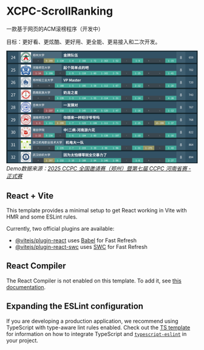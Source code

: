 # XCPC-ScrollRanking

一款基于网页的ACM滚榜程序（开发中）

目标：更好看、更炫酷、更好用、更全能、更易接入和二次开发。

![demo](/doc/img/demo_2025-10-07.png)
*Demo数据来源：[2025 CCPC 全国邀请赛（郑州）暨第七届 CCPC 河南省赛 - 正式赛](https://board.xcpcio.com/ccpc/11st/zhengzhou-invitational)*

## React + Vite

This template provides a minimal setup to get React working in Vite with HMR and some ESLint rules.

Currently, two official plugins are available:

- [@vitejs/plugin-react](https://github.com/vitejs/vite-plugin-react/blob/main/packages/plugin-react) uses [Babel](https://babeljs.io/) for Fast Refresh
- [@vitejs/plugin-react-swc](https://github.com/vitejs/vite-plugin-react/blob/main/packages/plugin-react-swc) uses [SWC](https://swc.rs/) for Fast Refresh

## React Compiler

The React Compiler is not enabled on this template. To add it, see [this documentation](https://react.dev/learn/react-compiler/installation).

## Expanding the ESLint configuration

If you are developing a production application, we recommend using TypeScript with type-aware lint rules enabled. Check out the [TS template](https://github.com/vitejs/vite/tree/main/packages/create-vite/template-react-ts) for information on how to integrate TypeScript and [`typescript-eslint`](https://typescript-eslint.io) in your project.
